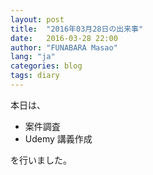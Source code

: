 ```yaml
---
layout: post
title:  "2016年03月28日の出来事"
date:   2016-03-28 22:00
author: "FUNABARA Masao"
lang: "ja"
categories: blog
tags: diary
---
```


本日は、

* 案件調査
* Udemy 講義作成

を行いました。
